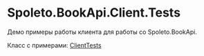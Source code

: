 # Spoleto.BookApi.Client.Tests
Демо примеры работы клиента для работы со Spoleto.BookApi.

Класс с примерами:
[ClientTests](ClientTests.cs)

